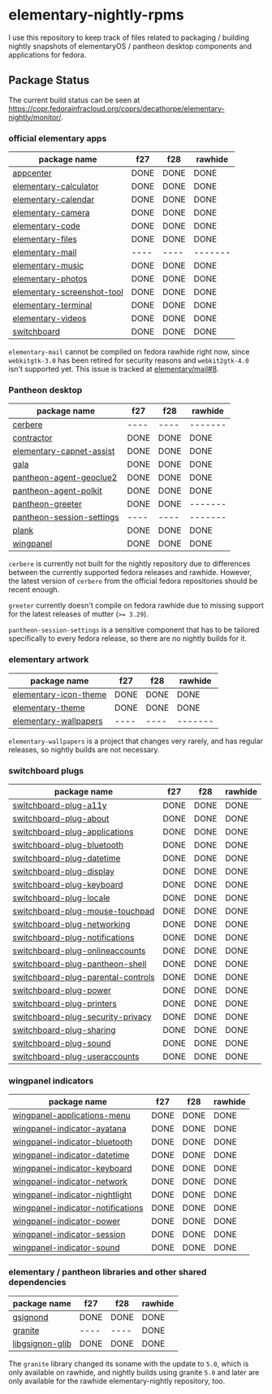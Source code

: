 # elementary-nightly-rpms

I use this repository to keep track of files related to packaging / building
nightly snapshots of elementaryOS / pantheon desktop components and applications
for fedora.


## Package Status

The current build status can be seen at
<https://copr.fedorainfracloud.org/coprs/decathorpe/elementary-nightly/monitor/>.


### official elementary apps

| package name                 | f27  | f28  | rawhide |
| ---------------------------- | ---- | ---- | ------- |
| [appcenter]                  | DONE | DONE | DONE    |
| [elementary-calculator]      | DONE | DONE | DONE    |
| [elementary-calendar]        | DONE | DONE | DONE    |
| [elementary-camera]          | DONE | DONE | DONE    |
| [elementary-code]            | DONE | DONE | DONE    |
| [elementary-files]           | DONE | DONE | DONE    |
| [elementary-mail]            | ---- | ---- | ------- |
| [elementary-music]           | DONE | DONE | DONE    |
| [elementary-photos]          | DONE | DONE | DONE    |
| [elementary-screenshot-tool] | DONE | DONE | DONE    |
| [elementary-terminal]        | DONE | DONE | DONE    |
| [elementary-videos]          | DONE | DONE | DONE    |
| [switchboard]                | DONE | DONE | DONE    |

`elementary-mail` cannot be compiled on fedora rawhide right now, since
`webkitgtk-3.0` has been retired for security reasons and `webkit2gtk-4.0` isn't
supported yet. This issue is tracked at [elementary/mail#8].


### Pantheon desktop

| package name                | f27  | f28  | rawhide |
| --------------------------- | ---- | ---- | ------- |
| [cerbere]                   | ---- | ---- | ------- |
| [contractor]                | DONE | DONE | DONE    |
| [elementary-capnet-assist]  | DONE | DONE | DONE    |
| [gala]                      | DONE | DONE | DONE    |
| [pantheon-agent-geoclue2]   | DONE | DONE | DONE    |
| [pantheon-agent-polkit]     | DONE | DONE | DONE    |
| [pantheon-greeter]          | DONE | DONE | ------- |
| [pantheon-session-settings] | ---- | ---- | ------- |
| [plank]                     | DONE | DONE | DONE    |
| [wingpanel]                 | DONE | DONE | DONE    |

`cerbere` is currently not built for the nightly repository due to differences
between the currently supported fedora releases and rawhide. However, the latest
version of `cerbere` from the official fedora repositories should be recent
enough.

`greeter` currently doesn't compile on fedora rawhide due to missing support for
the latest releases of mutter (`>= 3.29`).

`pantheon-session-settings` is a sensitive component that has to be tailored
specifically to every fedora release, so there are no nightly builds for it.


### elementary artwork

| package name            | f27  | f28  | rawhide |
| ----------------------- | ---- | ---- | ------- |
| [elementary-icon-theme] | DONE | DONE | DONE    |
| [elementary-theme]      | DONE | DONE | DONE    |
| [elementary-wallpapers] | ---- | ---- | ------- |

`elementary-wallpapers` is a project that changes very rarely, and has regular
releases, so nightly builds are not necessary.


### switchboard plugs

| package name                         | f27  | f28  | rawhide |
| ------------------------------------ | ---- | ---- | ------- |
| [switchboard-plug-a11y]              | DONE | DONE | DONE    |
| [switchboard-plug-about]             | DONE | DONE | DONE    |
| [switchboard-plug-applications]      | DONE | DONE | DONE    |
| [switchboard-plug-bluetooth]         | DONE | DONE | DONE    |
| [switchboard-plug-datetime]          | DONE | DONE | DONE    |
| [switchboard-plug-display]           | DONE | DONE | DONE    |
| [switchboard-plug-keyboard]          | DONE | DONE | DONE    |
| [switchboard-plug-locale]            | DONE | DONE | DONE    |
| [switchboard-plug-mouse-touchpad]    | DONE | DONE | DONE    |
| [switchboard-plug-networking]        | DONE | DONE | DONE    |
| [switchboard-plug-notifications]     | DONE | DONE | DONE    |
| [switchboard-plug-onlineaccounts]    | DONE | DONE | DONE    |
| [switchboard-plug-pantheon-shell]    | DONE | DONE | DONE    |
| [switchboard-plug-parental-controls] | DONE | DONE | DONE    |
| [switchboard-plug-power]             | DONE | DONE | DONE    |
| [switchboard-plug-printers]          | DONE | DONE | DONE    |
| [switchboard-plug-security-privacy]  | DONE | DONE | DONE    |
| [switchboard-plug-sharing]           | DONE | DONE | DONE    |
| [switchboard-plug-sound]             | DONE | DONE | DONE    |
| [switchboard-plug-useraccounts]      | DONE | DONE | DONE    |


### wingpanel indicators

| package name                        | f27  | f28  | rawhide |
| ----------------------------------- | ---- | ---- | ------- |
| [wingpanel-applications-menu]       | DONE | DONE | DONE    |
| [wingpanel-indicator-ayatana]       | DONE | DONE | DONE    |
| [wingpanel-indicator-bluetooth]     | DONE | DONE | DONE    |
| [wingpanel-indicator-datetime]      | DONE | DONE | DONE    |
| [wingpanel-indicator-keyboard]      | DONE | DONE | DONE    |
| [wingpanel-indicator-network]       | DONE | DONE | DONE    |
| [wingpanel-indicator-nightlight]    | DONE | DONE | DONE    |
| [wingpanel-indicator-notifications] | DONE | DONE | DONE    |
| [wingpanel-indicator-power]         | DONE | DONE | DONE    |
| [wingpanel-indicator-session]       | DONE | DONE | DONE    |
| [wingpanel-indicator-sound]         | DONE | DONE | DONE    |


### elementary / pantheon libraries and other shared dependencies

| package name            | f27  | f28  | rawhide |
| ----------------------- | ---- | ---- | ------- |
| [gsignond]              | DONE | DONE | DONE    |
| [granite]               | ---- | ---- | DONE    |
| [libgsignon-glib]       | DONE | DONE | DONE    |

The `granite` library changed its soname with the update to `5.0`, which is only
available on rawhide, and nightly builds using granite `5.0` and later are only
available for the rawhide elementary-nightly repository, too.


[appcenter]: https://github.com/elementary/appcenter
[elementary-calculator]: https://github.com/elementary/calculator
[elementary-calendar]: https://github.com/elementary/calendar
[elementary-camera]: https://github.com/elementary/camera
[elementary-code]: https://github.com/elementary/code
[elementary-files]: https://github.com/elementary/files
[elementary-mail]: https://github.com/elementary/mail
[elementary-music]: https://github.com/elementary/music
[elementary-photos]: https://github.com/elementary/photos
[elementary-screenshot-tool]: https://github.com/elementary/screenshot-tool
[elementary-terminal]: https://github.com/elementary/terminal
[elementary-videos]: https://github.com/elementary/videos
[switchboard]: https://github.com/elementary/switchboard

[cerbere]: https://github.com/elementary/cerbere
[contractor]: https://github.com/elementary/contractor
[elementary-capnet-assist]: https://github.com/elementary/capnet-assist
[gala]: https://github.com/elementary/gala
[pantheon-agent-geoclue2]: https://github.com/elementary/pantheon-agent-geoclue2
[pantheon-agent-polkit]: https://github.com/elementary/pantheon-agent-polkit
[pantheon-greeter]: https://github.com/elementary/greeter
[pantheon-session-settings]: https://github.com/decathorpe/pantheon-session-settings
[plank]: https://launchpad.net/plank
[wingpanel]: https://github.com/elementary/wingpanel

[elementary-icon-theme]: https://github.com/elementary/icons
[elementary-theme]: https://github.com/elementary/stylesheet
[elementary-wallpapers]: https://github.com/elementary/wallpapers

[switchboard-plug-a11y]: https://github.com/elementary/switchboard-plug-a11y
[switchboard-plug-about]: https://github.com/elementary/switchboard-plug-about
[switchboard-plug-applications]: https://github.com/elementary/switchboard-plug-applications
[switchboard-plug-bluetooth]: https://github.com/elementary/switchboard-plug-bluetooth
[switchboard-plug-datetime]: https://github.com/elementary/switchboard-plug-datetime
[switchboard-plug-display]: https://github.com/elementary/switchboard-plug-display
[switchboard-plug-keyboard]: https://github.com/elementary/switchboard-plug-keyboard
[switchboard-plug-locale]: https://github.com/elementary/switchboard-plug-locale
[switchboard-plug-mouse-touchpad]: https://github.com/elementary/switchboard-plug-mouse-touchpad
[switchboard-plug-networking]: https://github.com/elementary/switchboard-plug-networking
[switchboard-plug-notifications]: https://github.com/elementary/switchboard-plug-notifications
[switchboard-plug-onlineaccounts]: https://github.com/elementary/switchboard-plug-onlineaccounts
[switchboard-plug-pantheon-shell]: https://github.com/elementary/switchboard-plug-pantheon-shell
[switchboard-plug-parental-controls]: https://github.com/elementary/switchboard-plug-parental-controls
[switchboard-plug-power]: https://github.com/elementary/switchboard-plug-power
[switchboard-plug-printers]: https://github.com/elementary/switchboard-plug-printers
[switchboard-plug-security-privacy]: https://github.com/elementary/switchboard-plug-security-privacy
[switchboard-plug-sharing]: https://github.com/elementary/switchboard-plug-sharing
[switchboard-plug-sound]: https://github.com/elementary/switchboard-plug-sound
[switchboard-plug-useraccounts]: https://github.com/elementary/switchboard-plug-useraccounts

[wingpanel-applications-menu]: https://github.com/elementary/applications-menu
[wingpanel-indicator-ayatana]: https://github.com/elementary/wingpanel-indicator-ayatana
[wingpanel-indicator-bluetooth]: https://github.com/elementary/wingpanel-indicator-bluetooth
[wingpanel-indicator-datetime]: https://github.com/elementary/wingpanel-indicator-datetime
[wingpanel-indicator-keyboard]: https://github.com/elementary/wingpanel-indicator-keyboard
[wingpanel-indicator-network]: https://github.com/elementary/wingpanel-indicator-network
[wingpanel-indicator-nightlight]: https://github.com/elementary/wingpanel-indicator-nightlight
[wingpanel-indicator-notifications]: https://github.com/elementary/wingpanel-indicator-notifications
[wingpanel-indicator-power]: https://github.com/elementary/wingpanel-indicator-power
[wingpanel-indicator-session]: https://github.com/elementary/wingpanel-indicator-session
[wingpanel-indicator-sound]: https://github.com/elementary/wingpanel-indicator-sound

[gsignond]: https://gitlab.com/accounts-sso/gsignond
[granite]: https://github.com/elementary/granite
[libgsignon-glib]: https://gitlab.com/accounts-sso/libgsignon-glib

[elementary/mail#8]: https://github.com/elementary/mail/issues/8

